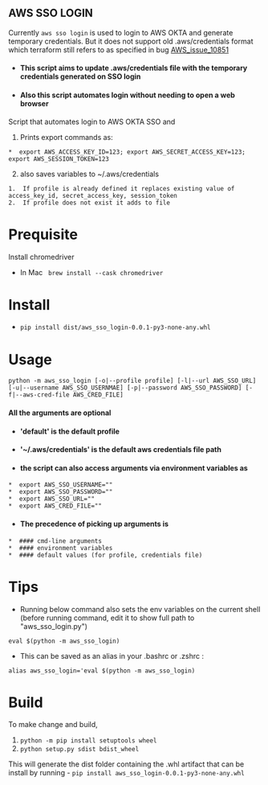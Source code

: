 AWS SSO LOGIN
-----
Currently `aws sso login` is used to login to AWS OKTA and generate temporary credentials. But it does not support old .aws/credentials format which terraform still refers to as specified in bug [AWS_issue_10851](https://github.com/hashicorp/terraform-provider-aws/issues/10851)

  *  #### This script aims to update .aws/credentials file with the temporary credentials generated on SSO login
  *  #### Also this script automates login without needing to open a web browser

Script that automates login to AWS OKTA SSO and

  1.  Prints export commands as:

    *  export AWS_ACCESS_KEY_ID=123; export AWS_SECRET_ACCESS_KEY=123; export AWS_SESSION_TOKEN=123

  2.  also saves variables to ~/.aws/credentials

    1.  If profile is already defined it replaces existing value of access_key_id, secret_access_key, session_token
    2.  If profile does not exist it adds to file

# Prequisite

Install chromedriver

  * In Mac ` brew install --cask chromedriver`

# Install

  * `pip install dist/aws_sso_login-0.0.1-py3-none-any.whl`

# Usage

`python -m aws_sso_login [-o|--profile profile] [-l|--url AWS_SSO_URL] [-u|--username AWS_SSO_USERNMAE] [-p|--password AWS_SSO_PASSWORD] [-f|--aws-cred-file AWS_CRED_FILE]`

#### All the arguments are optional

  *  #### 'default' is the default profile
  *  #### '~/.aws/credentials' is the default aws credentials file path
  *  #### the script can also access arguments via environment variables as
    *  export AWS_SSO_USERNAME=""
    *  export AWS_SSO_PASSWORD=""
    *  export AWS_SSO_URL=""
    *  export AWS_CRED_FILE=""
  *  #### The precedence of picking up arguments is
    *  #### cmd-line arguments
    *  #### environment variables
    *  #### default values (for profile, credentials file)
   

# Tips
  *  Running below command also sets the env variables on the current shell (before running command, edit it to show full path to "aws_sso_login.py") 

  `eval $(python -m aws_sso_login)`

  *  This can be saved as an alias in your .bashrc or .zshrc : 

  `alias aws_sso_login='eval $(python -m aws_sso_login)`

# Build
  To make change and build,
  1.  `python -m pip install setuptools wheel`
  2.  `python setup.py sdist bdist_wheel`
  
  This will generate the dist folder containing the .whl artifact that can be install by running - `pip install aws_sso_login-0.0.1-py3-none-any.whl`
